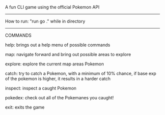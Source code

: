 A fun CLI game using the official Pokemon API

--------------------------------------------

How to run: "run go ." while in directory

--------------------------------------------

COMMANDS

help: brings out a help menu of possible commands

map: navigate forward and bring out possible areas to explore

explore: explore the current map areas Pokemon

catch: try to catch a Pokemon, with a minimum of 10% chance, if base exp of the pokemon is higher, it results in a harder catch

inspect: inspect a caught Pokemon

pokedex: check out all of the Pokemanes you caught!

exit: exits the game
